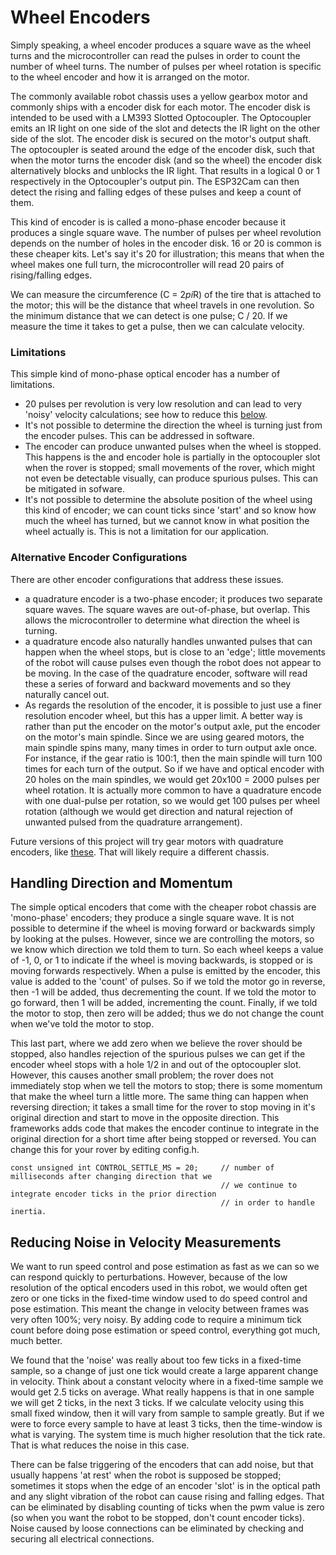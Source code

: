 # Wheel Encoders

Simply speaking, a wheel encoder produces a square wave as the wheel turns and the microcontroller can read the pulses in order to count the number of wheel turns.  The number of pulses per wheel rotation is specific to the wheel encoder and how it is arranged on the motor.    

The commonly available robot chassis uses a yellow gearbox motor and commonly ships with a encoder disk for each motor.  The encoder disk is intended to be used with a LM393 Slotted Optocoupler.  The Optocoupler emits an IR light on one side of the slot and detects the IR light on the other side of the slot.  The encoder disk is secured on the motor's output shaft.  The optocoupler is seated around the edge of the encoder disk, such that when the motor turns the encoder disk (and so the wheel) the encoder disk alternatively blocks and unblocks the IR light.  That results in a logical 0 or 1 respectively in the Optocoupler's output pin. The ESP32Cam can then detect the rising and falling edges of these pulses and keep a count of them.

This kind of encoder is is called a mono-phase encoder because it produces a single square wave.  The number of pulses per wheel revolution depends on the number of holes in the encoder disk.  16 or 20 is common is these cheaper kits.  Let's say it's 20 for illustration; this means that when the wheel makes one full turn, the microcontroller will read 20 pairs of rising/falling edges.  

We can measure the circumference (C = 2*pi*R) of the tire that is attached to the motor; this will be the distance that wheel travels in one revolution.  So the minimum distance that we can detect is one pulse; C / 20.  If we measure the time it takes to get a pulse, then we can calculate velocity.  

### Limitations
This simple kind of mono-phase optical encoder has a number of limitations.  
- 20 pulses per revolution is very low resolution and can lead to very 'noisy' velocity calculations; see how to reduce this [below](#reducing_noise_in_velocity_measurements).  
- It's not possible to determine the direction the wheel is turning just from the encoder pulses.  This can be addressed in software.
- The encoder can produce unwanted pulses when the wheel is stopped.  This happens is the and encoder hole is partially in the optocoupler slot when the rover is stopped; small movements of the rover, which might not even be detectable visually, can produce spurious pulses.  This can be mitigated in sofware.
- It's not possible to determine the absolute position of the wheel using this kind of encoder; we can count ticks since 'start' and so know how much the wheel has turned, but we cannot know in what position the wheel actually is.  This is not a limitation for our application.

### Alternative Encoder Configurations
There are other encoder configurations that address these issues.
- a quadrature encoder is a two-phase encoder; it produces two separate square waves.  The square waves are out-of-phase, but overlap.  This allows the microcontroller to determine what direction the wheel is turning.
- a quadrature encode also naturally handles unwanted pulses that can happen when the wheel stops, but is close to an 'edge'; little movements of the robot will cause pulses even though the robot does not appear to be moving.  In the case of the quadrature encoder, software will read these a series of forward and backward movements and so they naturally cancel out.
- As regards the resolution of the encoder, it is possible to just use a finer resolution encoder wheel, but this has a upper limit.  A better way is rather than put the encoder on the motor's output axle, put the encoder on the motor's main spindle.  Since we are using geared motors, the main spindle spins many, many times in order to turn output axle once.  For instance, if the gear ratio is 100:1, then the main spindle will turn 100 times for each turn of the output.  So if we have and optical encoder with 20 holes on the main spindles, we would get 20x100 = 2000 pulses per wheel rotation.  It is actually more common to have a quadrature encode with one dual-pulse per rotation, so we would get 100 pulses per wheel rotation (although we would get direction and natural rejection of unwanted pulsed from the quadrature arrangement).

Future versions of this project will try gear motors with quadrature encoders, like [these](https://www.amazon.com/Reduction-Multiple-Replacement-Velocity-Measurement/dp/B08DKJT2XF/ref=sr_1_25).  That will likely require a different chassis.


## Handling Direction and Momentum
The simple optical encoders that come with the cheaper robot chassis are 'mono-phase' encoders; they produce a single square wave.  It is not possible to determine if the wheel is moving forward or backwards simply by looking at the pulses.  However, since we are controlling the motors, so we know which direction we told them to turn.  So each wheel keeps a value of -1, 0, or 1 to indicate if the wheel is moving backwards, is stopped or is moving forwards respectively.  When a pulse is emitted by the encoder, this value is added to the 'count' of pulses.  So if we told the motor go in reverse, then -1 will be added, thus decrementing the count.  If we told the motor to go forward, then 1 will be added, incrementing the count.  Finally, if we told the motor to stop, then zero will be added; thus we do not change the count when we've told the motor to stop.  

This last part, where we add zero when we believe the rover should be stopped, also handles rejection of the spurious pulses we can get if the encoder wheel stops with a hole 1/2 in and out of the optocoupler slot.  However, this causes another small problem; the rover does not immediately stop when we tell the motors to stop; there is some momentum that make the wheel turn a little more.  The same thing can happen when reversing direction; it takes a small time for the rover to stop moving in it's original direction and start to move in the opposite direction.  This frameworks adds code that makes the encoder continue to integrate in the original direction for a short time after being stopped or reversed. You can change this for your rover by editing config.h.

```
const unsigned int CONTROL_SETTLE_MS = 20;     // number of milliseconds after changing direction that we
                                               // we continue to integrate encoder ticks in the prior direction
                                               // in order to handle inertia.
```





## Reducing Noise in Velocity Measurements

We want to run speed control and pose estimation as fast as we can so we can respond quickly to perturbations.  However, because of the low resolution of the optical encoders used in this robot, we would often get zero or one ticks in the fixed-time window used to do speed control and pose estimation.  This meant the change in velocity between frames was very often 100%; very noisy.  By adding code to require a minimum tick count before doing pose estimation or speed control, everything got much, much better.

We found that the 'noise' was really about too few ticks in a fixed-time sample, so a change of just one tick would create a large apparent change in velocity.  Think about a constant velocity where in a fixed-time sample we would get 2.5 ticks on average.  What really happens is that in one sample we will get 2 ticks, in the next 3 ticks.  If we calculate velocity using this small fixed window, then it will vary from sample to sample greatly.  But if we were to force every sample to have at least 3 ticks, then the time-window is what is varying. The system time is much higher resolution that the tick rate.  That is what reduces the noise in this case.  

There can be false triggering of the encoders that can add noise, but that usually happens 'at rest' when the robot is supposed be stopped; sometimes it stops when the edge of an encoder 'slot' is in the optical path and any slight vibration of the robot can cause rising and falling edges.  That can be eliminated by disabling counting of ticks when the pwm value is zero (so when you want the robot to be stopped, don't count encoder ticks). Noise caused by loose connections can be eliminated by checking and securing all electrical connections.
